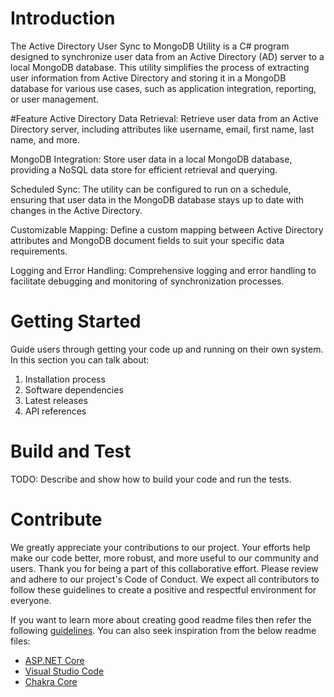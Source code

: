 # Introduction 
The Active Directory User Sync to MongoDB Utility is a C# program designed to synchronize user data from an Active Directory (AD) server to a local MongoDB database. This utility simplifies the process of extracting user information from Active Directory and storing it in a MongoDB database for various use cases, such as application integration, reporting, or user management.

#Feature
Active Directory Data Retrieval: Retrieve user data from an Active Directory server, including attributes like username, email, first name, last name, and more.

MongoDB Integration: Store user data in a local MongoDB database, providing a NoSQL data store for efficient retrieval and querying.

Scheduled Sync: The utility can be configured to run on a schedule, ensuring that user data in the MongoDB database stays up to date with changes in the Active Directory.

Customizable Mapping: Define a custom mapping between Active Directory attributes and MongoDB document fields to suit your specific data requirements.

Logging and Error Handling: Comprehensive logging and error handling to facilitate debugging and monitoring of synchronization processes.
# Getting Started
Guide users through getting your code up and running on their own system. In this section you can talk about:
1.	Installation process
2.	Software dependencies
3.	Latest releases
4.	API references

# Build and Test
TODO: Describe and show how to build your code and run the tests. 

# Contribute
We greatly appreciate your contributions to our project. Your efforts help make our code better, more robust, and more useful to our community and users. Thank you for being a part of this collaborative effort.
Please review and adhere to our project's Code of Conduct. We expect all contributors to follow these guidelines to create a positive and respectful environment for everyone.

If you want to learn more about creating good readme files then refer the following [guidelines](https://docs.microsoft.com/en-us/azure/devops/repos/git/create-a-readme?view=azure-devops). You can also seek inspiration from the below readme files:
- [ASP.NET Core](https://github.com/aspnet/Home)
- [Visual Studio Code](https://github.com/Microsoft/vscode)
- [Chakra Core](https://github.com/Microsoft/ChakraCore)